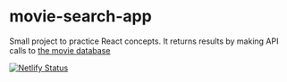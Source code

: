 # movie-search-app

Small project to practice React concepts.
It returns results by making API calls to [the movie database](https://www.themoviedb.org)

[![Netlify Status](https://api.netlify.com/api/v1/badges/499f9d93-5400-476b-a863-0388d0b9ab30/deploy-status)](https://app.netlify.com/sites/search-tmdb/deploys)
